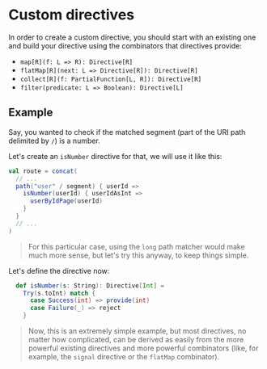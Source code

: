 # Custom directives 

In order to create a custom directive, you should start with an existing one and build
your directive using the combinators that directives provide:

* `map[R](f: L => R): Directive[R]`
* `flatMap[R](next: L => Directive[R]): Directive[R]`
* `collect[R](f: PartialFunction[L, R]): Directive[R]`
* `filter(predicate: L => Boolean): Directive[L]`

## Example

Say, you wanted to check if the matched segment (part of the URI path delimited by `/`) is a number.

Let's create an `isNumber` directive for that, we will use it like this:

```scala
val route = concat(
  // ...
  path("user" / segment) { userId =>
    isNumber(userId) { userIdAsInt =>
      userByIdPage(userId) 
    }
  }
  // ...
)
```

> For this particular case, using the `long` path matcher would make much more sense, but let's try this anyway,
to keep things simple.

Let's define the directive now:

```scala
  def isNumber(s: String): Directive[Int] = 
    Try(s.toInt) match {
      case Success(int) => provide(int)
      case Failure(_) => reject
    }  
```

> Now, this is an extremely simple example, but most directives, no matter how complicated, can be
derived as easily from the more powerful existing directives and more powerful combinators (like, for example, 
the `signal` directive or the `flatMap` combinator).
